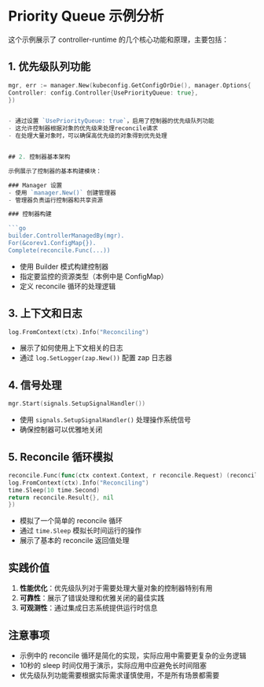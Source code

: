 # Priority Queue 示例分析

这个示例展示了 controller-runtime 的几个核心功能和原理，主要包括：

## 1. 优先级队列功能

```go
mgr, err := manager.New(kubeconfig.GetConfigOrDie(), manager.Options{
Controller: config.Controller{UsePriorityQueue: true},
})


- 通过设置 `UsePriorityQueue: true`，启用了控制器的优先级队列功能
- 这允许控制器根据对象的优先级来处理reconcile请求
- 在处理大量对象时，可以确保高优先级的对象得到优先处理


## 2. 控制器基本架构

示例展示了控制器的基本构建模块：

### Manager 设置
- 使用 `manager.New()` 创建管理器
- 管理器负责运行控制器和共享资源

### 控制器构建

```go
builder.ControllerManagedBy(mgr).
For(&corev1.ConfigMap{}).
Complete(reconcile.Func(...))
```

- 使用 Builder 模式构建控制器
- 指定要监控的资源类型（本例中是 ConfigMap）
- 定义 reconcile 循环的处理逻辑

## 3. 上下文和日志

```go
log.FromContext(ctx).Info("Reconciling")
```


- 展示了如何使用上下文相关的日志
- 通过 `log.SetLogger(zap.New())` 配置 zap 日志器

## 4. 信号处理

```go
mgr.Start(signals.SetupSignalHandler())
```

- 使用 `signals.SetupSignalHandler()` 处理操作系统信号
- 确保控制器可以优雅地关闭

## 5. Reconcile 循环模拟

```go
reconcile.Func(func(ctx context.Context, r reconcile.Request) (reconcile.Result, error) {
log.FromContext(ctx).Info("Reconciling")
time.Sleep(10 time.Second)
return reconcile.Result{}, nil
})
```
- 模拟了一个简单的 reconcile 循环
- 通过 `time.Sleep` 模拟长时间运行的操作
- 展示了基本的 reconcile 返回值处理

## 实践价值

1. **性能优化**：优先级队列对于需要处理大量对象的控制器特别有用
2. **可靠性**：展示了错误处理和优雅关闭的最佳实践
3. **可观测性**：通过集成日志系统提供运行时信息

## 注意事项

- 示例中的 reconcile 循环是简化的实现，实际应用中需要更复杂的业务逻辑
- 10秒的 sleep 时间仅用于演示，实际应用中应避免长时间阻塞
- 优先级队列功能需要根据实际需求谨慎使用，不是所有场景都需要







